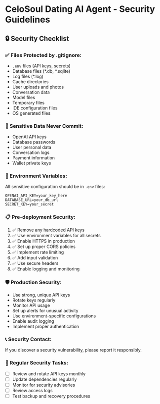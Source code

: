 # CeloSoul Dating AI Agent - Security Guidelines

## 🔒 Security Checklist

### ✅ Files Protected by .gitignore:
- `.env` files (API keys, secrets)
- Database files (*.db, *.sqlite)
- Log files (*.log)
- Cache directories
- User uploads and photos
- Conversation data
- Model files
- Temporary files
- IDE configuration files
- OS generated files

### 🚨 Sensitive Data Never Commit:
- OpenAI API keys
- Database passwords
- User personal data
- Conversation logs
- Payment information
- Wallet private keys

### 🔑 Environment Variables:
All sensitive configuration should be in `.env` files:
```
OPENAI_API_KEY=your_key_here
DATABASE_URL=your_db_url
SECRET_KEY=your_secret
```

### 📋 Pre-deployment Security:
1. ✅ Remove any hardcoded API keys
2. ✅ Use environment variables for all secrets
3. ✅ Enable HTTPS in production
4. ✅ Set up proper CORS policies
5. ✅ Implement rate limiting
6. ✅ Add input validation
7. ✅ Use secure headers
8. ✅ Enable logging and monitoring

### 🛡️ Production Security:
- Use strong, unique API keys
- Rotate keys regularly
- Monitor API usage
- Set up alerts for unusual activity
- Use environment-specific configurations
- Enable audit logging
- Implement proper authentication

### 📞 Security Contact:
If you discover a security vulnerability, please report it responsibly.

### 🔄 Regular Security Tasks:
- [ ] Review and rotate API keys monthly
- [ ] Update dependencies regularly
- [ ] Monitor for security advisories
- [ ] Review access logs
- [ ] Test backup and recovery procedures
